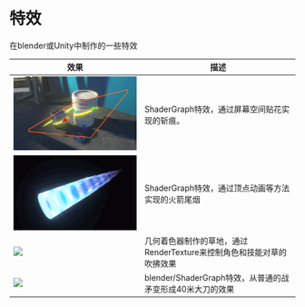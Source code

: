 # 特效

在blender或Unity中制作的一些特效

|效果|描述|
|-|-|
![](ScreenSpaceDecal.png)|ShaderGraph特效，通过屏幕空间贴花实现的斩痕。
![](TrailFlame.gif)|ShaderGraph特效，通过顶点动画等方法实现的火箭尾烟
![](https://i0.hdslb.com/bfs/album/a1e51b0140809034d20b77cf47dd0b99e0053368.gif@518w.gif)|几何着色器制作的草地，通过RenderTexture来控制角色和技能对草的吹拂效果
![](https://i0.hdslb.com/bfs/album/90668485ef13eb6cb30b70a3e118d9a6f57607ac.gif@518w.webp)|blender/ShaderGraph特效，从普通的战矛变形成40米大刀的效果